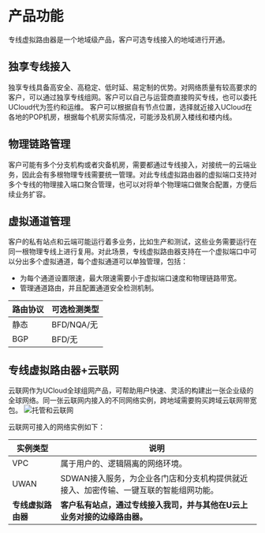 # 产品功能
专线虚拟路由器是一个地域级产品，客户可选专线接入的地域进行开通。

## 独享专线接入
独享专线具备高安全、高稳定、低时延、易定制的优势。对网络质量有较高要求的客户，可以通过独享专线组网。客户可以自己与运营商直接购买专线，也可以委托UCloud代为签约和运维。
客户可以根据自有节点位置，选择就近接入UCloud在各地的POP机房，根据每个机房实际情况，可能涉及机房入楼线和楼内线。

## 物理链路管理
客户可能有多个分支机构或者灾备机房，需要都通过专线接入，对接统一的云端业务，因此会有多根物理专线需要统一管理。对此专线虚拟路由器的虚拟端口支持对多个专线的物理接入端口聚合管理，也可以对将单个物理端口做聚合配置，方便后续业务扩容。

## 虚拟通道管理
客户的私有站点和云端可能运行着多业务，比如生产和测试，这些业务需要运行在同一根物理专线上进行复用。对此场景，专线虚拟路由器支持在一个虚拟端口中可以分出多个虚拟通道，每个虚拟通道可以单独管理，包括：
- 为每个通道设置限速，最大限速需要小于虚拟端口速度和物理链路带宽。
- 管理通道路由，并且配置通道安全检测机制。

| 路由协议 | 可选检测类型 |
| -------- | ------------ |
| 静态     | BFD/NQA/无   |
| BGP      | BFD/无       |


## 专线虚拟路由器+云联网
云联网作为UCloud全球组网产品，可帮助用户快速、灵活的构建出一张企业级的全球网络。同一张云联网内接入的不同网络实例，跨地域需要购买跨域云联网带宽包。
![托管和云联网](https://raw.githubusercontent.com/UCloudDoc-Team/uplvr/refs/heads/master/image/%E6%89%98%E7%AE%A1%E5%92%8C%E4%BA%91%E8%81%94%E7%BD%91.png)

云联网可接入的网络实例如下：

| 实例类型           | 说明                                                         |
| ------------------ | ------------------------------------------------------------ |
| VPC                | 属于用户的、逻辑隔离的网络环境。                             |
| UWAN               | SDWAN接入服务，为企业各门店和分支机构提供就近接入、加密传输、一键互联的智能组网功能。 |
| **专线虚拟路由器** | **客户私有站点，通过专线接入我司，并与其他在U云上业务对接的边缘路由器。** |










